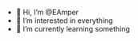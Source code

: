 - 👋 Hi, I’m @EAmper
- 👀 I’m interested in everything
- 🌱 I’m currently learning something 



<!---
EAmper/EAmper is a ✨ special ✨ repository because its `README.md` (this file) appears on your GitHub profile.
You can click the Preview link to take a look at your changes.
--->
